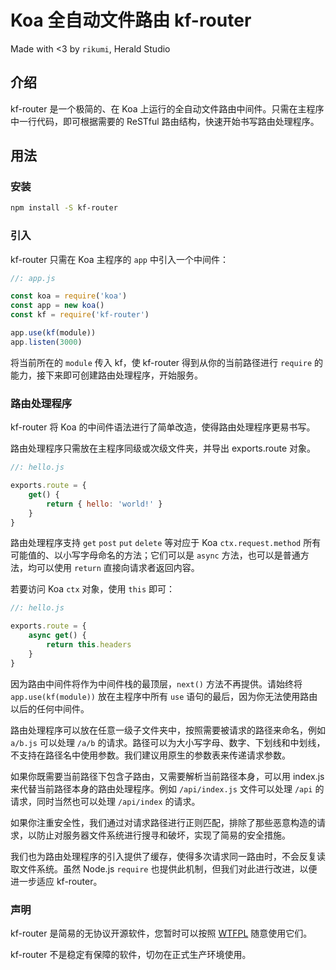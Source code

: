 # Koa 全自动文件路由 kf-router

Made with <3 by `rikumi`, Herald Studio

## 介绍

kf-router 是一个极简的、在 Koa 上运行的全自动文件路由中间件。只需在主程序中一行代码，即可根据需要的 ReSTful 路由结构，快速开始书写路由处理程序。

## 用法

### 安装

```bash
npm install -S kf-router
```

### 引入

kf-router 只需在 Koa 主程序的 `app` 中引入一个中间件：

```javascript
//: app.js

const koa = require('koa')
const app = new koa()
const kf = require('kf-router')

app.use(kf(module))
app.listen(3000)
```

将当前所在的 `module` 传入 kf，使 kf-router 得到从你的当前路径进行 `require` 的能力，接下来即可创建路由处理程序，开始服务。

### 路由处理程序

kf-router 将 Koa 的中间件语法进行了简单改造，使得路由处理程序更易书写。

路由处理程序只需放在主程序同级或次级文件夹，并导出 exports.route 对象。

```javascript
//: hello.js

exports.route = {
    get() {
        return { hello: 'world!' }
    }
}
```

路由处理程序支持 `get` `post` `put` `delete` 等对应于 Koa `ctx.request.method` 所有可能值的、以小写字母命名的方法；它们可以是 `async` 方法，也可以是普通方法，均可以使用 `return` 直接向请求者返回内容。

若要访问 Koa `ctx` 对象，使用 `this` 即可：

```javascript
//: hello.js

exports.route = {
    async get() {
        return this.headers
    }
}
```

因为路由中间件将作为中间件栈的最顶层，`next()` 方法不再提供。请始终将 `app.use(kf(module))` 放在主程序中所有 `use` 语句的最后，因为你无法使用路由以后的任何中间件。

路由处理程序可以放在任意一级子文件夹中，按照需要被请求的路径来命名，例如 `a/b.js` 可以处理 `/a/b` 的请求。路径可以为大小写字母、数字、下划线和中划线，不支持在路径名中使用参数。我们建议用原生的参数表来传递请求参数。

如果你既需要当前路径下包含子路由，又需要解析当前路径本身，可以用 index.js 来代替当前路径本身的路由处理程序。例如 `/api/index.js` 文件可以处理 `/api` 的请求，同时当然也可以处理 `/api/index` 的请求。

如果你注重安全性，我们通过对请求路径进行正则匹配，排除了那些恶意构造的请求，以防止对服务器文件系统进行搜寻和破坏，实现了简易的安全措施。

我们也为路由处理程序的引入提供了缓存，使得多次请求同一路由时，不会反复读取文件系统。虽然 Node.js `require` 也提供此机制，但我们对此进行改进，以便进一步适应 kf-router。

### 声明

kf-router 是简易的无协议开源软件，您暂时可以按照 [WTFPL](https://zh.wikipedia.org/zh-hans/WTFPL) 随意使用它们。

kf-router 不是稳定有保障的软件，切勿在正式生产环境使用。